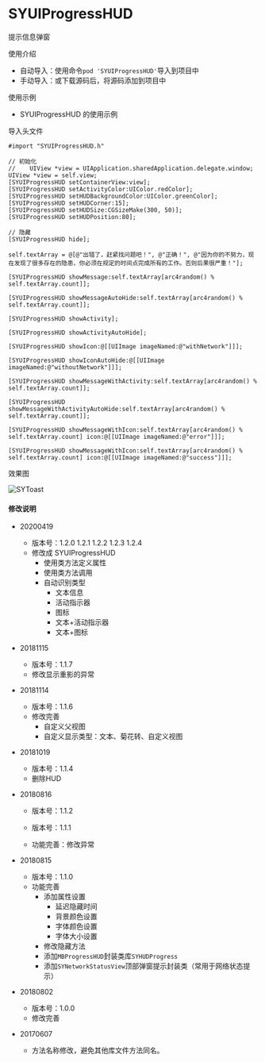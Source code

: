# SYUIProgressHUD
提示信息弹窗


使用介绍 
  * 自动导入：使用命令`pod 'SYUIProgressHUD'`导入到项目中
  * 手动导入：或下载源码后，将源码添加到项目中
  

使用示例

* SYUIProgressHUD 的使用示例

导入头文件
```
#import "SYUIProgressHUD.h"
```

```
// 初始化
//    UIView *view = UIApplication.sharedApplication.delegate.window;
UIView *view = self.view;
[SYUIProgressHUD setContainerView:view];
[SYUIProgressHUD setActivityColor:UIColor.redColor];
[SYUIProgressHUD setHUDBackgroundColor:UIColor.greenColor];
[SYUIProgressHUD setHUDCorner:15];
[SYUIProgressHUD setHUDSize:CGSizeMake(300, 50)];
[SYUIProgressHUD setHUDPosition:80];
```

```
// 隐藏
[SYUIProgressHUD hide];
```

```
self.textArray = @[@"出错了，赶紧找问题吧！", @"正确！", @"因为你的不努力，现在发现了很多存在的隐患，你必须在规定的时间点完成所有的工作。否则后果很严重！"];
```

```
[SYUIProgressHUD showMessage:self.textArray[arc4random() % self.textArray.count]];
```

```
[SYUIProgressHUD showMessageAutoHide:self.textArray[arc4random() % self.textArray.count]];
```

```
[SYUIProgressHUD showActivity];
```

```
[SYUIProgressHUD showActivityAutoHide];
```

```
[SYUIProgressHUD showIcon:@[[UIImage imageNamed:@"withNetwork"]]];
 ```

```
[SYUIProgressHUD showIconAutoHide:@[[UIImage imageNamed:@"withoutNetwork"]]];
```

```
[SYUIProgressHUD showMessageWithActivity:self.textArray[arc4random() % self.textArray.count]];
 ```

```
[SYUIProgressHUD showMessageWithActivityAutoHide:self.textArray[arc4random() % self.textArray.count]];
```

```
[SYUIProgressHUD showMessageWithIcon:self.textArray[arc4random() % self.textArray.count] icon:@[[UIImage imageNamed:@"error"]]];
```

```
[SYUIProgressHUD showMessageWithIcon:self.textArray[arc4random() % self.textArray.count] icon:@[[UIImage imageNamed:@"success"]]];
```

效果图

![SYToast](./images/SYToast.gif) 


#### 修改说明
* 20200419
  * 版本号：1.2.0 1.2.1 1.2.2 1.2.3 1.2.4
  * 修改成 SYUIProgressHUD
    * 使用类方法定义属性
    * 使用类方法调用
    * 自动识别类型
      * 文本信息
      * 活动指示器
      * 图标
      * 文本+活动指示器
      * 文本+图标

* 20181115
  * 版本号：1.1.7
  * 修改显示重影的异常
  
* 20181114
  * 版本号：1.1.6
  * 修改完善
    * 自定义父视图
    * 自定义显示类型：文本、菊花转、自定义视图

* 20181019
  * 版本号：1.1.4
  * 删除HUD
  
* 20180816
  * 版本号：1.1.2
  
  * 版本号：1.1.1
  * 功能完善：修改异常

* 20180815
  * 版本号：1.1.0
  * 功能完善
    * 添加属性设置
      * 延迟隐藏时间
      * 背景颜色设置
      * 字体颜色设置
      * 字体大小设置
    * 修改隐藏方法
    * 添加`MBProgressHUD`封装类库`SYHUDProgress`
    * 添加`SYNetworkStatusView`顶部弹窗提示封装类（常用于网络状态提示）

* 20180802
  * 版本号：1.0.0
  * 修改完善
  
* 20170607
  * 方法名称修改，避免其他库文件方法同名。

